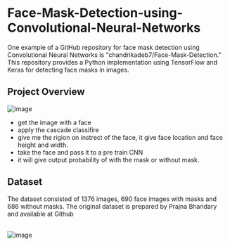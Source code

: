 # Face-Mask-Detection-using-Convolutional-Neural-Networks
 One example of a GitHub repository for face mask detection using Convolutional Neural Networks is "chandrikadeb7/Face-Mask-Detection." This repository provides a Python implementation using TensorFlow and Keras for detecting face masks in images.

## Project Overview

![image](https://github.com/778569/Face-Mask-Detection-using-Convolutional-Neural-Networks/assets/52319671/b5ee0376-9c8e-486b-bebe-ae1df97079d6)

* get the image with a face
* apply the cascade classifire
* give me the rigion on instrect of the face, it give face location and face height and width.
* take the face and pass it to a pre train CNN
* it will give output probability of with the mask or without mask.

## Dataset

The dataset consisted of 1376 images, 690 face images with masks and 686 without masks. The original dataset is prepared by Prajna Bhandary and available at Github<br><br>

![image](https://github.com/778569/Face-Mask-Detection-using-Convolutional-Neural-Networks/assets/52319671/2f0ef47a-38cd-44a2-923e-6ac48a8e2b10)



